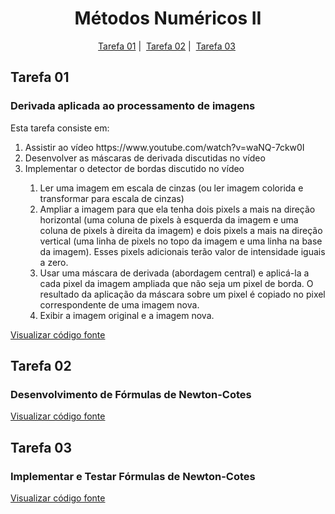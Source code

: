 <h1 align = "center">Métodos Numéricos II</h1>

<p align = "center">
   <a href="#tarefa-01">Tarefa 01</a>&nbsp;|&nbsp;
   <a href="#tarefa-02">Tarefa 02</a>&nbsp;|&nbsp;
   <a href="#tarefa-03">Tarefa 03</a>&nbsp;
</p>

<h2>Tarefa 01</h2>

<h3>Derivada aplicada ao processamento de imagens</h3>

Esta tarefa consiste em:

<ol>
  <li>Assistir ao vídeo https://www.youtube.com/watch?v=waNQ-7ckw0I</li>
  <li>Desenvolver as máscaras de derivada discutidas no vídeo</li>
  <li>Implementar o detector de bordas discutido no vídeo</li>
    <ol>
      <li>Ler uma imagem em escala de cinzas (ou ler imagem colorida e transformar para escala de cinzas)</li>
      <li>Ampliar a imagem para que ela tenha dois pixels a mais na direção horizontal (uma coluna de pixels à esquerda da imagem e uma coluna de pixels à direita da imagem) e dois pixels a mais na direção vertical (uma linha de pixels no topo da imagem e uma linha na base da imagem). Esses pixels adicionais terão valor de intensidade iguais a zero.</li>
      <li>Usar uma máscara de derivada (abordagem central) e aplicá-la a cada pixel da imagem ampliada que não seja um pixel de borda. O resultado da aplicação da máscara sobre um pixel é copiado no pixel correspondente de uma imagem nova.</li>
      <li>Exibir a imagem original e a imagem nova.</li>
    </ol>
</ol>

<a href="">Visualizar código fonte</a>

<h2>Tarefa 02</h2>

<h3>Desenvolvimento de Fórmulas de Newton-Cotes
</h3>

<a href="">Visualizar código fonte</a>

<h2>Tarefa 03</h2>

<h3>Implementar e Testar Fórmulas de Newton-Cotes
</h3>

<a href="">Visualizar código fonte</a>
